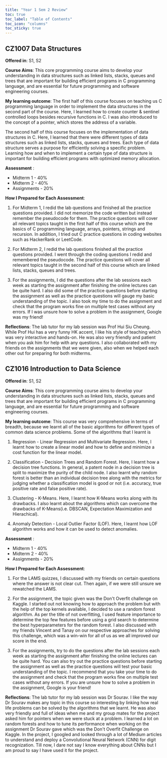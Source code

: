 ```yaml
---
title: "Year 1 Sem 2 Review"
toc: true
toc_label: "Table of Contents"
toc_icon: "columns"
toc_sticky: true
---
```

## CZ1007 Data Structures

**Offered in**: S1, S2

**Course Aims**:
This core programming course aims to develop your understanding in data structures such as linked lists,
stacks, queues and trees that are important for building efficient programs in C programming language,
and are essential for future programming and software engineering courses.

**My learning outcome**:
The first half of this course focuses on teaching us C programming language in order to implement the data structures in the second part of the course. Here, I learned how to create counter & sentinel controlled loops besides recursive functions in C. I was also introduced to the concept of a pointer, which stores the address of a variable.

The second half of this course focuses on the implementation of data structures in C. Here, I learned that there were different types of data structures such as linked lists, stacks, queues and trees. Each type of data structure serves a purpose for efficiently solving a specific problem. Learning how and when to implement a certain type of data structure is important for building efficient programs with optimized memory allocation.

**Assessment** :
* Midterm 1 - 40% 
* Midterm 2 - 40% 
* Assignments - 20% 

**How I Prepared for Each Assessment**:
1. For Midterm 1, I redid the lab questions and finished all the practice questions provided. I did not memorize the code written but instead remember the pseudocode for them. The practice questions will cover all relevant topics taught in the first half of this course which are the basics of C programming language, arrays, pointers, strings and recursion. In addition, I tried out C practice questions in coding websites such as HackerRank or LeetCode.

2. For Midterm 2, I redid the lab questions finished all the practice questions provided. I went through the coding questions I redid and remembered the pseudocode. The practice questions will cover all relevant topics taught in the second half of this course which are linked lists, stacks, queues and trees.

3. For the assignments, I did the questions after the lab sessions each week as starting the assignment after finishing the online lectures can be quite hard. I also did some of the practice questions before starting the assignment as well as the practice questions will gauge my basic understanding of the topic. I also took my time to do the assignment and check that the program works fine on multiple test cases without any errors. If I was unsure how to solve a problem in the assignment, Google was my friend!

**Reflections**:
The lab tutor for my lab session was Prof Hui Siu Cheung. While Prof Hui has a very funny HK accent, I like his style of teaching which was very interactive and hands-on. He was also very friendly and patient when you ask him for help with any questions. I also collaborated with my friends on the assignments that we were given, also when we helped each other out for preparing for both midterms.

## CZ1016 Introduction to Data Science

**Offered in**: S1, S2

**Course Aims**:
This core programming course aims to develop your understanding in data structures such as linked lists,
stacks, queues and trees that are important for building efficient programs in C programming language,
and are essential for future programming and software engineering courses.

**My learning outcome**:
This course was very comprehensive in terms of breadth, because we learnt all of the basic algorithms for different types of common data science problems. Some of the algorithms that I learnt is

1. Regression - Linear Regression and Multivariate Regression. Here, I learnt how to create a linear model and how to define and minimize a cost function for the linear model.

2. Classification - Decision Trees and Random Forest. Here, I learnt how a decision tree functions. In general, a patent node in a decision tree is split to maximize the purity of the child node. I also learnt why random forest is better than an individual decision tree along with the metrics for judging whether a classification model is good or not (i.e. accuracy, true positive rate and false positive rate). 

3. Clustering - K-Means. Here, I learnt how K-Means works along with its drawbacks. I also learnt about the algorithms which can overcome the drawbacks of K-Means(i.e. DBSCAN, Expectation Maximization and Hierachical). 

4. Anomaly Detection - Local Outlier Factor (LOF). Here, I learnt how LOF algorithm works and how it can be used to detect anomalies.

**Assessment** :
* Midterm 1 - 40% 
* Midterm 2 - 40% 
* Assignments - 20% 

**How I Prepared for Each Assessment**:
1. For the LAMS quizzes, I discussed with my friends on certain questions where the answer is not clear cut. Then again, if we were still unsure we rewatched the LAMS.

2. For the assignment, the topic given was the Don't Overfit challenge on Kaggle. I started out not knowing how to approach the problem but with the help of the top kernels available, I decided to use a random forest algorithm. As per the title of not overfitting, I used feature importance to determine the top few features before using a grid search to determine the best hyperparameters for the random forest. I also discussed with my friends Vincent and Tanay on our respective approaches for solving this challenge, which was a win-win for all of us as we all improved our score in the end.

3. For the assignments, try to do the questions after the lab sessions each week as starting the assignment after finishing the online lectures can be quite hard. You can also try out the practice questions before starting the assignment as well as the practice questions will test your basic understanding of the topic. I recommend that you take your time to do the assignment and check that the program works fine on multiple test cases without any errors. If you are unsure how to solve a problem in the assignment, Google is your friend!

**Reflections**:
The lab tutor for my lab session was Dr Sourav. I like the way Dr Sourav makes any topic in this course so interesting by linking how real life problems can be solved by the algorithms that we learnt. He was also very friendly and full of ideas when me and my group mates for the project asked him for pointers when we were stuck at a problem. I learned a lot on random forests and how to tune its performance when working on the assignment Dr Sourav gave which was the Don't Overfit Challenge on Kaggle. In the project, I googled and looked through a lot of Medium articles to understand and deploy a Convolutional Neural Network (CNN) for digit recognization. Till now, I dare not say I know everything about CNNs but I am proud to say I have used it for the project.